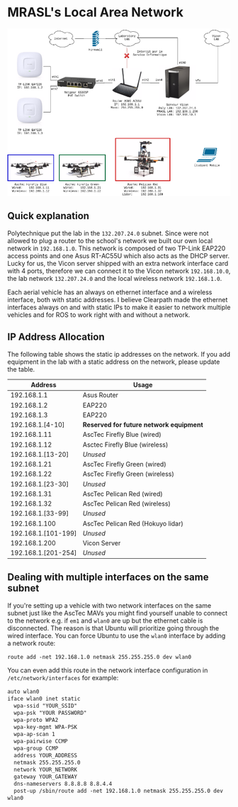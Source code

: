# MRASL's Local Area Network

![](/assets/images/equipment/mrasl_lan.png)

## Quick explanation
Polytechnique put the lab in the `132.207.24.0` subnet. Since were not allowed to plug a router to the school's network we built our own local network in `192.168.1.0`. This network is composed of two TP-Link EAP220 access points and one Asus RT-AC55U which also acts as the DHCP server. Lucky for us, the Vicon server shipped with an extra network interface card with 4 ports, therefore we can connect it to the Vicon network `192.168.10.0`, the lab network `132.207.24.0` and the local wireless network `192.168.1.0`.

Each aerial vehicle has an always on ethernet interface and a wireless interface, both with static addresses. I believe Clearpath made the ethernet interfaces always on and with static IPs to make it easier to network multiple vehicles and for ROS to work right with and without a network.

## IP Address Allocation
The following table shows the static ip addresses on the network. If you add equipment in the lab with a static address on the network, please update the table.

| Address             | Usage                                 |
|---------------------|---------------------------------------|
| 192.168.1.1         | Asus Router                           |
| 192.168.1.2         | EAP220                                |
| 192.168.1.3         | EAP220                                |
| 192.168.1.\[4-10\]    | **Reserved for future network equipment** |
| 192.168.1.11        | AscTec Firefly Blue (wired)           |
| 192.168.1.12        | Asctec Firefly Blue (wireless)        |
| 192.168.1.\[13-20\]   | *Unused*                                |
| 192.168.1.21        | AscTec Firefly Green (wired)          |
| 192.168.1.22        | AscTec Firefly Green (wireless)       |
| 192.168.1.\[23-30\]   | *Unused*                                |
| 192.168.1.31        | AscTec Pelican Red (wired)            |
| 192.168.1.32        | AscTec Pelican Red (wireless)         |
| 192.168.1.\[33-99\]   | *Unused*                                |
| 192.168.1.100       | AscTec Pelican Red (Hokuyo lidar)     |
| 192.168.1.\[101-199\] | *Unused*                                |
| 192.168.1.200       | Vicon Server                          |
| 192.168.1.\[201-254\] | *Unused*                               |

## Dealing with multiple interfaces on the same subnet
If you're setting up a vehicle with two network interfaces on the same subnet just like the AscTec MAVs you might find yourself unable to connect to the network e.g. if `em1` and `wlan0` are up but the ethernet cable is disconnected. The reason is that Ubuntu will prioritize going through the wired interface. You can force Ubuntu to use the `wlan0` interface by adding a network route:
```
route add -net 192.168.1.0 netmask 255.255.255.0 dev wlan0
```
You can even add this route in the network interface configuration in `/etc/network/interfaces` for example:
```
auto wlan0
iface wlan0 inet static
  wpa-ssid "YOUR_SSID"
  wpa-psk "YOUR PASSWORD"
  wpa-proto WPA2
  wpa-key-mgmt WPA-PSK
  wpa-ap-scan 1
  wpa-pairwise CCMP
  wpa-group CCMP
  address YOUR_ADDRESS
  netmask 255.255.255.0
  network YOUR_NETWORK
  gateway YOUR_GATEWAY
  dns-nameservers 8.8.8.8 8.8.4.4
  post-up /sbin/route add -net 192.168.1.0 netmask 255.255.255.0 dev wlan0
```
